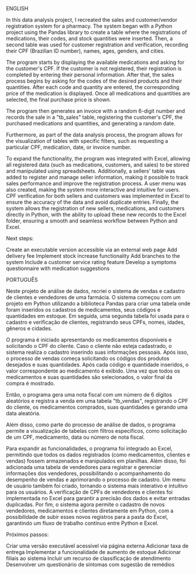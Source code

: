 ENGLISH

In this data analysis project, I recreated the sales and customer/vendor registration system for a pharmacy. The system began with a Python project using the Pandas library to create a table where the registrations of medications, their codes, and stock quantities were inserted. Then, a second table was used for customer registration and verification, recording their CPF (Brazilian ID number), names, ages, genders, and cities.

The program starts by displaying the available medications and asking for the customer's CPF. If the customer is not registered, their registration is completed by entering their personal information. After that, the sales process begins by asking for the codes of the desired products and their quantities. After each code and quantity are entered, the corresponding price of the medication is displayed. Once all medications and quantities are selected, the final purchase price is shown.

The program then generates an invoice with a random 6-digit number and records the sale in a "tb_sales" table, registering the customer's CPF, the purchased medications and quantities, and generating a random date.

Furthermore, as part of the data analysis process, the program allows for the visualization of tables with specific filters, such as requesting a particular CPF, medication, date, or invoice number.

To expand the functionality, the program was integrated with Excel, allowing all registered data (such as medications, customers, and sales) to be stored and manipulated using spreadsheets. Additionally, a sellers' table was added to register and manage seller information, making it possible to track sales performance and improve the registration process. A user menu was also created, making the system more interactive and intuitive for users. CPF verification for both sellers and customers was implemented in Excel to ensure the accuracy of the data and avoid duplicate entries. Finally, the system allows the registration of new sellers, medications, and customers directly in Python, with the ability to upload these new records to the Excel folder, ensuring a smooth and seamless workflow between Python and Excel.

Next steps:

Create an executable version accessible via an external web page
Add delivery fee
Implement stock increase functionality
Add branches to the system
Include a customer service rating feature
Develop a symptoms questionnaire with medication suggestions


PORTUGUÊS

Neste projeto de análise de dados, recriei o sistema de vendas e cadastro de clientes e vendedores de uma farmácia. O sistema começou com um projeto em Python utilizando a biblioteca Pandas para criar uma tabela onde foram inseridos os cadastros de medicamentos, seus códigos e quantidades em estoque. Em seguida, uma segunda tabela foi usada para o cadastro e verificação de clientes, registrando seus CPFs, nomes, idades, gêneros e cidades.

O programa é iniciado apresentando os medicamentos disponíveis e solicitando o CPF do cliente. Caso o cliente não esteja cadastrado, o sistema realiza o cadastro inserindo suas informações pessoais. Após isso, o processo de vendas começa solicitando os códigos dos produtos desejados e suas quantidades. Após cada código e quantidade inseridos, o valor correspondente ao medicamento é exibido. Uma vez que todos os medicamentos e suas quantidades são selecionados, o valor final da compra é mostrado.

Então, o programa gera uma nota fiscal com um número de 6 dígitos aleatórios e registra a venda em uma tabela "tb_vendas", registrando o CPF do cliente, os medicamentos comprados, suas quantidades e gerando uma data aleatória.

Além disso, como parte do processo de análise de dados, o programa permite a visualização de tabelas com filtros específicos, como solicitação de um CPF, medicamento, data ou número de nota fiscal.

Para expandir as funcionalidades, o programa foi integrado ao Excel, permitindo que todos os dados registrados (como medicamentos, clientes e vendas) fossem armazenados e manipulados em planilhas. Além disso, foi adicionada uma tabela de vendedores para registrar e gerenciar informações dos vendedores, possibilitando o acompanhamento do desempenho de vendas e aprimorando o processo de cadastro. Um menu de usuário também foi criado, tornando o sistema mais interativo e intuitivo para os usuários. A verificação de CPFs de vendedores e clientes foi implementada no Excel para garantir a precisão dos dados e evitar entradas duplicadas. Por fim, o sistema agora permite o cadastro de novos vendedores, medicamentos e clientes diretamente em Python, com a possibilidade de subir esses novos registros para a pasta do Excel, garantindo um fluxo de trabalho contínuo entre Python e Excel.

Próximos passos:

Criar uma versão executável acessível via página externa
Adicionar taxa de entrega
Implementar a funcionalidade de aumento de estoque
Adicionar filiais ao sistema
Incluir um recurso de classificação de atendimento
Desenvolver um questionário de sintomas com sugestão de remédios
